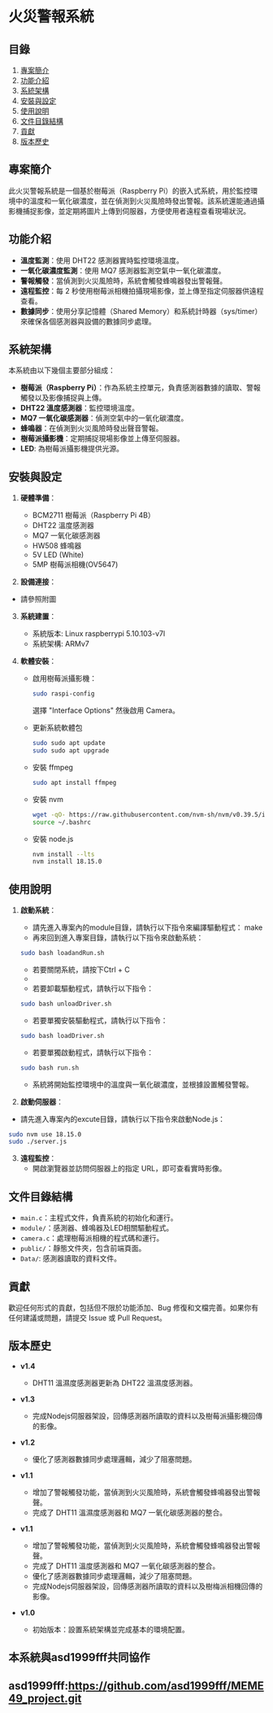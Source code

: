 # 火災警報系統

## 目錄
1. [專案簡介](#專案簡介)
2. [功能介紹](#功能介紹)
3. [系統架構](#系統架構)
4. [安裝與設定](#安裝與設定)
5. [使用說明](#使用說明)
6. [文件目錄結構](#文件目錄結構)
7. [貢獻](#貢獻)
8. [版本歷史](#版本歷史)

## 專案簡介
此火災警報系統是一個基於樹莓派（Raspberry Pi）的嵌入式系統，用於監控環境中的溫度和一氧化碳濃度，並在偵測到火災風險時發出警報。該系統還能通過攝影機捕捉影像，並定期將圖片上傳到伺服器，方便使用者遠程查看現場狀況。

## 功能介紹
- **溫度監測**：使用 DHT22 感測器實時監控環境溫度。
- **一氧化碳濃度監測**：使用 MQ7 感測器監測空氣中一氧化碳濃度。
- **警報觸發**：當偵測到火災風險時，系統會觸發蜂鳴器發出警報聲。
- **遠程監控**：每 2 秒使用樹莓派相機拍攝現場影像，並上傳至指定伺服器供遠程查看。
- **數據同步**：使用分享記憶體（Shared Memory）和系統計時器（sys/timer）來確保各個感測器與設備的數據同步處理。

## 系統架構
本系統由以下幾個主要部分組成：
- **樹莓派（Raspberry Pi）**：作為系統主控單元，負責感測器數據的讀取、警報觸發以及影像捕捉與上傳。
- **DHT22 溫度感測器**：監控環境溫度。
- **MQ7 一氧化碳感測器**：偵測空氣中的一氧化碳濃度。
- **蜂鳴器**：在偵測到火災風險時發出聲音警報。
- **樹莓派攝影機**：定期捕捉現場影像並上傳至伺服器。
- **LED**: 為樹莓派攝影機提供光源。

## 安裝與設定
1. **硬體準備**：
   - BCM2711 樹莓派（Raspberry Pi 4B）
   - DHT22 溫度感測器
   - MQ7 一氧化碳感測器
   - HW508 蜂鳴器
   - 5V LED (White)
   - 5MP 樹莓派相機(OV5647)
  
2.  **設備連接**：
   - 請參照附圖
  
3. **系統建置**：
   - 系統版本: Linux raspberrypi 5.10.103-v7l
   - 系統架構: ARMv7 

4. **軟體安裝**：
   - 啟用樹莓派攝影機：
     ```sh
     sudo raspi-config
     ```
     選擇 "Interface Options" 然後啟用 Camera。
     
   - 更新系統軟體包
     ```sh
     sudo sudo apt update
     sudo sudo apt upgrade
     ```
   - 安裝 ffmpeg
     ```sh
     sudo apt install ffmpeg
     ```
   - 安裝 nvm
     ```sh
     wget -qO- https://raw.githubusercontent.com/nvm-sh/nvm/v0.39.5/install.sh | bash
     source ~/.bashrc
     ```
   - 安裝 node.js
     ```sh
     nvm install --lts
     nvm install 18.15.0
     ```

## 使用說明
1. **啟動系統**：
   - 請先進入專案內的module目錄，請執行以下指令來編譯驅動程式：
   make
   - 再來回到進入專案目錄，請執行以下指令來啟動系統：
   ```sh
   sudo bash loadandRun.sh
   ```
   - 若要關閉系統，請按下Ctrl + C
   - 
   - 若要卸載驅動程式，請執行以下指令：
   ```sh
   sudo bash unloadDriver.sh
   ```
   - 若要單獨安裝驅動程式，請執行以下指令：
   ```sh
   sudo bash loadDriver.sh
   ```
   - 若要單獨啟動程式，請執行以下指令：
   ```sh
   sudo bash run.sh
   ```
   - 系統將開始監控環境中的溫度與一氧化碳濃度，並根據設置觸發警報。
   
2. **啟動伺服器**：
 - 請先進入專案內的excute目錄，請執行以下指令來啟動Node.js：
 ```sh
 sudo nvm use 18.15.0
 sudo ./server.js
 ```
  
3. **遠程監控**：
   - 開啟瀏覽器並訪問伺服器上的指定 URL，即可查看實時影像。

## 文件目錄結構
- `main.c`：主程式文件，負責系統的初始化和運行。
- `module/`：感測器、蜂鳴器及LED相關驅動程式。
- `camera.c`：處理樹莓派相機的程式碼和運行。
- `public/`：靜態文件夾，包含前端頁面。
- `Data/`: 感測器讀取的資料文件。

## 貢獻
歡迎任何形式的貢獻，包括但不限於功能添加、Bug 修復和文檔完善。如果你有任何建議或問題，請提交 Issue 或 Pull Request。


## 版本歷史
- **v1.4**
  - DHT11 溫濕度感測器更新為 DHT22 溫濕度感測器。

- **v1.3**
  - 完成Nodejs伺服器架設，回傳感測器所讀取的資料以及樹莓派攝影機回傳的影像。

- **v1.2**
  - 優化了感測器數據同步處理邏輯，減少了阻塞問題。

- **v1.1**
  - 增加了警報觸發功能，當偵測到火災風險時，系統會觸發蜂鳴器發出警報聲。
  - 完成了 DHT11 溫濕度感測器和 MQ7 一氧化碳感測器的整合。

- **v1.1**
  - 增加了警報觸發功能，當偵測到火災風險時，系統會觸發蜂鳴器發出警報聲。
  - 完成了 DHT11 溫度感測器和 MQ7 一氧化碳感測器的整合。
  - 優化了感測器數據同步處理邏輯，減少了阻塞問題。
  - 完成Nodejs伺服器架設，回傳感測器所讀取的資料以及樹梅派相機回傳的影像。

- **v1.0**
  - 初始版本：設置系統架構並完成基本的環境配置。

## 本系統與asd1999fff共同協作
## asd1999fff:https://github.com/asd1999fff/MEME49_project.git


